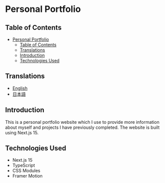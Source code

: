 # Personal Portfolio

## Table of Contents

- [Personal Portfolio](#personal-portfolio)
  - [Table of Contents](#table-of-contents)
  - [Translations](#translations)
  - [Introduction](#introduction)
  - [Technologies Used](#technologies-used)

## Translations

- [English](/README.md)
- [日本語](/docs/README.ja.md)

## Introduction

This is a personal portfolio website which I use to provide more information about myself and projects I have previously completed. The website is built using Next.js 15.

## Technologies Used

- Next.js 15
- TypeScript
- CSS Modules
- Framer Motion
